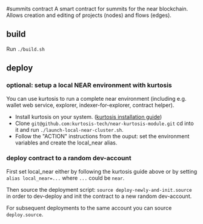 #summits contract
A smart contract for summits for the near blockchain. 
Allows creation and editing of projects (nodes) and flows (edges). 

## build
Run `./build.sh`

## deploy

### optional: setup a local NEAR environment with kurtosis
You can use kurtosis to run a complete near environment (including e.g. wallet web service, explorer, indexer-for-explorer, contract helper). 
- Install kurtosis on your system. ([kurtosis installation guide](https://docs.kurtosistech.com/installation.html))
- Clone `git@github.com:kurtosis-tech/near-kurtosis-module.git` cd into it and run `./launch-local-near-cluster.sh`. 
- Follow the "ACTION" instructions from the ouput: set the environment variables and create the local_near alias. 

### deploy contract to a random dev-account
First set local_near either by following the kurtosis guide above or by setting
`alias local_near=...` where `...` could be `near`. 

Then source the deployment script: `source deploy-newly-and-init.source` in order to dev-deploy and init the contract to a new random dev-account. 

For subsequent deployments to the same account you can source `deploy.source`.

